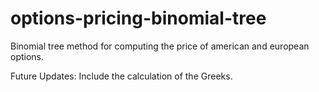 # options-pricing-binomial-tree
Binomial tree method for computing the price of american and european options. 


Future Updates: Include the calculation of the Greeks.
